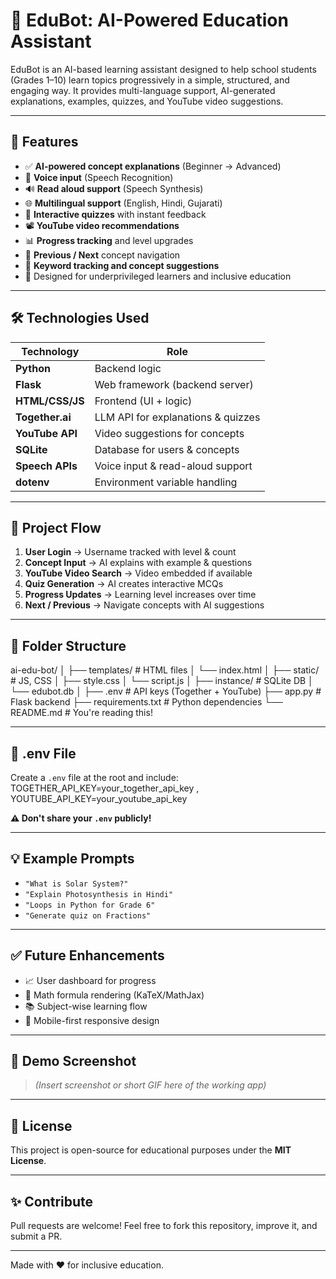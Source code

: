 # 🧠 EduBot: AI-Powered Education Assistant

EduBot is an AI-based learning assistant designed to help school students (Grades 1–10) learn topics progressively in a simple, structured, and engaging way. It provides multi-language support, AI-generated explanations, examples, quizzes, and YouTube video suggestions.

---

## 🚀 Features

- ✅ **AI-powered concept explanations** (Beginner → Advanced)
- 🎤 **Voice input** (Speech Recognition)
- 🔊 **Read aloud support** (Speech Synthesis)
- 🌐 **Multilingual support** (English, Hindi, Gujarati)
- 🧠 **Interactive quizzes** with instant feedback
- 📽️ **YouTube video recommendations**
- 📊 **Progress tracking** and level upgrades
- 🔁 **Previous / Next** concept navigation
- 🧩 **Keyword tracking and concept suggestions**
- 🌟 Designed for underprivileged learners and inclusive education

---

## 🛠️ Technologies Used

| Technology     | Role                                |
|----------------|-------------------------------------|
| **Python**     | Backend logic                       |
| **Flask**      | Web framework (backend server)      |
| **HTML/CSS/JS**| Frontend (UI + logic)               |
| **Together.ai**| LLM API for explanations & quizzes  |
| **YouTube API**| Video suggestions for concepts      |
| **SQLite**     | Database for users & concepts       |
| **Speech APIs**| Voice input & read-aloud support    |
| **dotenv**     | Environment variable handling       |

---

## 🧭 Project Flow

1. **User Login** → Username tracked with level & count
2. **Concept Input** → AI explains with example & questions
3. **YouTube Video Search** → Video embedded if available
4. **Quiz Generation** → AI creates interactive MCQs
5. **Progress Updates** → Learning level increases over time
6. **Next / Previous** → Navigate concepts with AI suggestions

---

## 📂 Folder Structure


ai-edu-bot/
│
├── templates/ # HTML files
│ └── index.html
│
├── static/ # JS, CSS
│ ├── style.css
│ └── script.js
│
├── instance/ # SQLite DB
│ └── edubot.db
│
├── .env # API keys (Together + YouTube)
├── app.py # Flask backend
├── requirements.txt # Python dependencies
└── README.md # You're reading this!


---

## 📄 .env File

Create a `.env` file at the root and include: TOGETHER_API_KEY=your_together_api_key  ,   YOUTUBE_API_KEY=your_youtube_api_key


**⚠️ Don't share your `.env` publicly!**

---

## 💡 Example Prompts

- `"What is Solar System?"`
- `"Explain Photosynthesis in Hindi"`
- `"Loops in Python for Grade 6"`
- `"Generate quiz on Fractions"`

---

## ✅ Future Enhancements

- 📈 User dashboard for progress
- 🧮 Math formula rendering (KaTeX/MathJax)
- 📚 Subject-wise learning flow
- 📱 Mobile-first responsive design

---

## 📸 Demo Screenshot

> *(Insert screenshot or short GIF here of the working app)*

---

## 📜 License

This project is open-source for educational purposes under the **MIT License**.

---

## ✨ Contribute

Pull requests are welcome! Feel free to fork this repository, improve it, and submit a PR.

---

Made with ❤️ for inclusive education.
